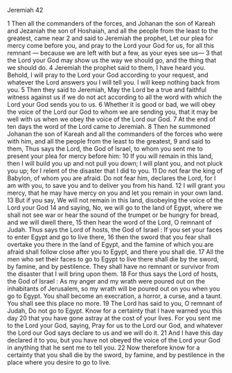 Jeremiah 42

1	Then all the commanders of the forces, and Johanan the son of Kareah and Jezaniah the son of Hoshaiah, and all the people from the least to the greatest, came near
2	and said to Jeremiah the prophet, Let our plea for mercy come before you, and pray to the Lord your God for us, for all this remnant — because we are left with but a few, as your eyes see us—
3	that the Lord your God may show us the way we should go, and the thing that we should do.
4	Jeremiah the prophet said to them, I have heard you. Behold, I will pray to the Lord your God according to your request, and whatever the Lord answers you I will tell you. I will keep nothing back from you.
5	Then they said to Jeremiah, May the Lord be a true and faithful witness against us if we do not act according to all the word with which the Lord your God sends you to us.
6	Whether it is good or bad, we will obey the voice of the Lord our God to whom we are sending you, that it may be well with us when we obey the voice of the Lord our God.
7	At the end of ten days the word of the Lord came to Jeremiah.
8	Then he summoned Johanan the son of Kareah and all the commanders of the forces who were with him, and all the people from the least to the greatest,
9	and said to them, Thus says the Lord, the God of Israel, to whom you sent me to present your plea for mercy before him:
10	If you will remain in this land, then I will build you up and not pull you down; I will plant you, and not pluck you up; for I relent of the disaster that I did to you.
11	Do not fear the king of Babylon, of whom you are afraid. Do not fear him, declares the Lord, for I am with you, to save you and to deliver you from his hand.
12	I will grant you mercy, that he may have mercy on you and let you remain in your own land.
13	But if you say, We will not remain in this land, disobeying the voice of the Lord your God
14	and saying, No, we will go to the land of Egypt, where we shall not see war or hear the sound of the trumpet or be hungry for bread, and we will dwell there,
15	then hear the word of the Lord, O remnant of Judah. Thus says the Lord of hosts, the God of Israel : If you set your faces to enter Egypt and go to live there,
16	then the sword that you fear shall overtake you there in the land of Egypt, and the famine of which you are afraid shall follow close after you to Egypt, and there you shall die.
17	All the men who set their faces to go to Egypt to live there shall die by the sword, by famine, and by pestilence. They shall have no remnant or survivor from the disaster that I will bring upon them.
18	For thus says the Lord of hosts, the God of Israel : As my anger and my wrath were poured out on the inhabitants of Jerusalem, so my wrath will be poured out on you when you go to Egypt. You shall become an execration, a horror, a curse, and a taunt. You shall see this place no more.
19	The Lord has said to you, O remnant of Judah, Do not go to Egypt. Know for a certainty that I have warned you this day
20	that you have gone astray at the cost of your lives. For you sent me to the Lord your God, saying, Pray for us to the Lord our God, and whatever the Lord our God says declare to us and we will do it.
21	And I have this day declared it to you, but you have not obeyed the voice of the Lord your God in anything that he sent me to tell you.
22	Now therefore know for a certainty that you shall die by the sword, by famine, and by pestilence in the place where you desire to go to live.

